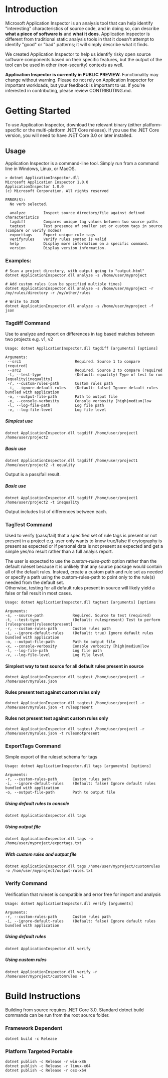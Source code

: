 # Introduction 

Microsoft Application Inspector is an analysis tool that can help identify "interesting" characteristics of source code, and in doing so, can describe **what a piece of software is** and **what it does**. Application Inspector is different from traditional static analysis tools in that it doesn't attempt to identify "good" or "bad" patterns; it will simply describe what it finds.

We created Application Inspector to help us identify risky open source software components based on their specific features, but the output of the tool can be used in other (non-security) contexts as well.

**Application Inspector is currently in PUBLIC PREVIEW.** Functionality may change without warning. Please do not rely on Application Inspector for important workloads, but your feedback is important to us. If you're interested in contributing, please review CONTRIBUTING.md.

# Getting Started

To use Application Inspector, download the relevant binary (either platform-specific or the multi-platform .NET Core release). If you use the .NET Core version, you will need to have .NET Core 3.0 or later installed.

## Usage

Application Inspector is a command-line tool. Simply run from a command line in Windows, Linux, or MacOS.

```
> dotnet ApplicationInspector.dll
Microsoft Application Inspector 1.0.0
ApplicationInspector 1.0.0
(c) Microsoft Corporation. All rights reserved

ERROR(S):
  No verb selected.

  analyze        Inspect source directory/file against defined characteristics
  tagdiff        Compares unique tag values between two source paths
  tagtest        Test presence of smaller set or custom tags in source (compare or verify modes)
  exporttags     Export unique rule tags
  verifyrules    Verify rules syntax is valid
  help           Display more information on a specific command.
  version        Display version information.
```

### Examples:

```
# Scan a project directory, with output going to "output.html"
dotnet ApplicationInspector.dll analyze -s /home/user/myproject 

# Add custom rules (can be specified multiple times)
dotnet ApplicationInspector.dll analyze -s /home/user/myproject -r /my/rules/directory -r /my/other/rules

# Write to JSON 
dotnet ApplicationInspector.dll analyze -s /home/user/myproject -f json
```

### Tagdiff Command

Use to analyze and report on differences in tag based matches between two projects e.g. v1, v2

    Usage: dotnet ApplicationInspector.dll tagdiff [arguments] [options]

    Arguments:
     --src1                        Required. Source 1 to compare (required)
     --src2                        Required. Source 2 to compare (required
     -t, --test-type               (Default: equality) Type of test to run [equality|inequality]
     -r, --custom-rules-path       Custom rules path
     -i, --ignore-default-rules    (Default: false) Ignore default rules bundled with application
     -o, --output-file-path        Path to output file
     -x, --console-verbosity       Console verbosity [high|medium|low
     -l, --log-file-path           Log file path
     -v, --log-file-level          Log file level

##### Simplest use

    dotnet ApplicationInspector.dll tagdiff /home/user/project1 /home/user/project2

##### Basic use

    dotnet ApplicationInspector.dll tagdiff /home/user/project1 /home/user/project2 -t equality

Output is a pass/fail result.

##### Basic use

    dotnet ApplicationInspector.dll tagdiff /home/user/project1 /home/user/project2 -t inequality

Output includes list of differences between each.

### TagTest Command

Used to verify (pass/fail) that a specified set of rule tags is present or not present in a project e.g.
user only wants to know true/false if crytography is present as expected or if personal data is not present
as expected and get a simple yes/no result rather than a full analyis report.

The user is expected to use the *custom-rules-path* option rather than the default ruleset because it is 
unlikely that any source package would contain all of the default rules.  Instead, create a custom path and rule set
as needed or specify a path using the custom-rules-path to point only to the rule(s) needed from the default set.  
Otherwise, testing for all default rules present in source will likely yield a false or fail result in most cases.

    Usage: dotnet ApplicationInspector.dll tagtest [arguments] [options

    Arguments:
    -s, --source-path             Required. Source to test (required)
    -t, --test-type               (Default: rulespresent) Test to perform [rulespresent|rulesnotpresent]
    -r, --custom-rules-path       Custom rules path 
    -i, --ignore-default-rules    (Default: true) Ignore default rules bundled with application
    -o, --output-file-path        Path to output file
    -x, --console-verbosity       Console verbosity [high|medium|low
    -l, --log-file-path           Log file path
    -v, --log-file-level          Log file level

#### Simplest way to test source for all default rules present in source

    dotnet ApplicationInspector.dll tagtest /home/user/project1 -r /home/user/myrules.json

#### Rules present test against custom rules only

    dotnet ApplicationInspector.dll tagtest /home/user/project1 -r /home/user/myrules.json -t rulespresent

#### Rules not present test against custom rules only

    dotnet ApplicationInspector.dll tagtest /home/user/project1 -r /home/user/myrules.json -t rulesnotpresent


### ExportTags Command

Simple export of the ruleset schema for tags

    Usage: dotnet ApplicationInspector.dll tags [arguments] [options]

    Arguments:
    -r, --custom-rules-path       Custom rules path
    -i, --ignore-default-rules    (Default: false) Ignore default rules bundled with application
    -o, --output-file-path        Path to output file

##### Using default rules to console

    dotnet ApplicationInspector.dll tags

##### Using output file

    dotnet ApplicationInspector.dll tags -o /home/user/myproject/exportags.txt

##### With custom rules and output file

    dotnet ApplicationInspector.dll tags /home/user/myproject/customrules -o /hom/user/myproject/output-rules.txt

### Verify Command

Verification that ruleset is compatible and error free for import and analysis

    Usage: dotnet ApplicationInspector.dll verify [arguments]

    Arguments:
    -r, --custom-rules-path       Custom rules path
    -i, --ignore-default-rules    (Default: false) Ignore default rules bundled with application

##### Using default rules

    dotnet ApplicationInspector.dll verify

##### Using custom rules

    dotnet ApplicationInspector.dll verify -r /home/user/myproject/customrules -i

# Build Instructions

Building from source requires .NET Core 3.0. Standard dotnet build commands can be run from the root source folder.

### Framework Dependent

    dotnet build -c Release

### Platform Targeted Portable

    dotnet publish -c Release -r win-x86
    dotnet publish -c Release -r linux-x64
    dotnet publish -c Release -r osx-x64
